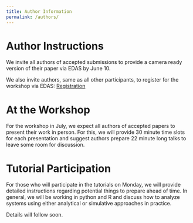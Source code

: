 ```yaml
---
title: Author Information
permalink: /authors/
---
```


# Author Instructions

We invite all authors of accepted submissions to provide a camera ready version of their paper via EDAS by June 10.

We also invite authors, same as all other participants, to register for the workshop via EDAS: [Registration](https://lsinfo3.github.io/WueWoWas2022/registration/)

# At the Workshop

For the workshop in July, we expect all authors of accepted papers to present their work in person. For this, we will provide 30 minute time slots for each presentation and suggest authors prepare 22 minute long talks to leave some room for discussion.

# Tutorial Participation

For those who will participate in the tutorials on Monday, we will provide detailed instructions regarding potential things to prepare ahead of time. In general, we will be working in python and R and discuss how to analyze systems using either analytical or simulative approaches in practice.

Details will follow soon.